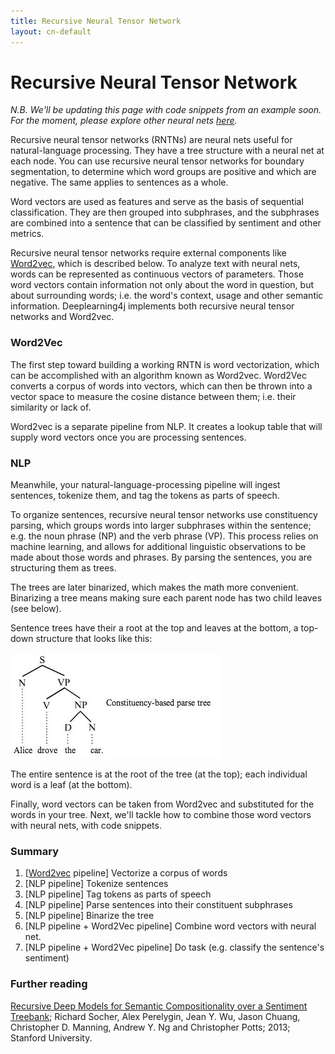 ```yaml
---
title: Recursive Neural Tensor Network
layout: cn-default
---
```


# Recursive Neural Tensor Network

*N.B. We'll be updating this page with code snippets from an example soon. For the moment, please explore other neural nets [here](./quickstart.html).*

Recursive neural tensor networks (RNTNs) are neural nets useful for natural-language processing. They have a tree structure with a neural net at each node. You can use recursive neural tensor networks for boundary segmentation, to determine which word groups are positive and which are negative. The same applies to sentences as a whole. 

Word vectors are used as features and serve as the basis of sequential classification. They are then grouped into subphrases, and the subphrases are combined into a sentence that can be classified by sentiment and other metrics. 

Recursive neural tensor networks require external components like [Word2vec](http://deeplearning4j.org/word2vec.html), which is described below. To analyze text with neural nets, words can be represented as continuous vectors of parameters. Those word vectors contain information not only about the word in question, but about surrounding words; i.e. the word's context, usage and other semantic information. Deeplearning4j implements both recursive neural tensor networks and Word2vec. 

### Word2Vec

The first step toward building a working RNTN is word vectorization, which can be accomplished with an algorithm known as Word2vec. Word2Vec converts a corpus of words into vectors, which can then be thrown into a vector space to measure the cosine distance between them; i.e. their similarity or lack of.

Word2vec is a separate pipeline from NLP. It creates a lookup table that will supply word vectors once you are processing sentences. 

### NLP

Meanwhile, your natural-language-processing pipeline will ingest sentences, tokenize them, and tag the tokens as parts of speech. 

To organize sentences, recursive neural tensor networks use constituency parsing, which groups words into larger subphrases within the sentence; e.g. the noun phrase (NP) and the verb phrase (VP). This process relies on machine learning, and allows for additional linguistic observations to be made about those words and phrases. By parsing the sentences, you are structuring them as trees. 

The trees are later binarized, which makes the math more convenient. Binarizing a tree means making sure each parent node has two child leaves (see below).

Sentence trees have their a root at the top and leaves at the bottom, a top-down structure that looks like this:

![Alt text](./img/constituency_tree.jpg) 

The entire sentence is at the root of the tree (at the top); each individual word is a leaf (at the bottom). 

Finally, word vectors can be taken from Word2vec and substituted for the words in your tree. Next, we'll tackle how to combine those word vectors with neural nets, with code snippets.

<!--### Initiating an RNTN

Instantiating an object of the RNTN class is simple:

<script src="http://gist-it.appspot.com/https://github.com/SkymindIO/deeplearning4j/blob/2f13b4ac4c82fee649c965026f8e5f88c5f1523f/deeplearning4j-scaleout/deeplearning4j-nlp/src/main/java/org/deeplearning4j/models/rntn/RNTN.java?slice=1092:1094"></script>
).-->

### Summary

1. [[Word2vec](http://deeplearning4j.org/word2vec.html) pipeline] Vectorize a corpus of words
2. [NLP pipeline] Tokenize sentences
3. [NLP pipeline] Tag tokens as parts of speech
4. [NLP pipeline] Parse sentences into their constituent subphrases
5. [NLP pipeline] Binarize the tree 
6. [NLP pipeline + Word2Vec pipeline] Combine word vectors with neural net.
7. [NLP pipeline + Word2Vec pipeline] Do task (e.g. classify the sentence's sentiment)

### Further reading

[Recursive Deep Models for Semantic Compositionality over a Sentiment Treebank](http://nlp.stanford.edu/~socherr/EMNLP2013_RNTN.pdf); Richard Socher, Alex Perelygin, Jean Y. Wu, Jason Chuang,
Christopher D. Manning, Andrew Y. Ng and Christopher Potts; 2013; Stanford University.
